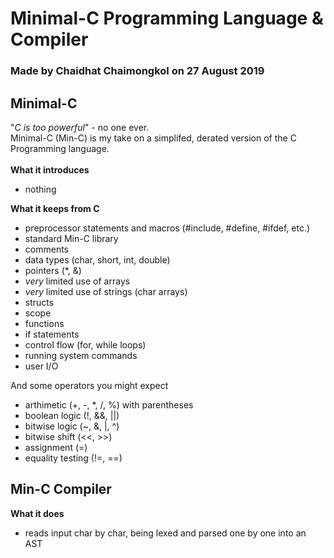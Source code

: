 # Minimal-C Programming Language & Compiler
### Made by Chaidhat Chaimongkol on 27 August 2019
## Minimal-C
"*C is too powerful*" - no one ever.\
Minimal-C (Min-C) is my take on a simplifed, derated version of the C Programming language.\
\
**What it introduces**
* nothing

**What it keeps from C**
* preprocessor statements and macros (#include, #define, #ifdef, etc.)
* standard Min-C library
* comments
* data types (char, short, int, double)
* pointers (*, &)
* *very* limited use of arrays
* *very* limited use of strings (char arrays)
* structs
* scope
* functions
* if statements
* control flow (for, while loops)
* running system commands
* user I/O

And some operators you might expect

* arthimetic (+, -, \*, /, %) with parentheses
* boolean logic (!, &&, ||)
* bitwise logic (~, &, |, ^)
* bitwise shift (<<, >>)
* assignment (=)
* equality testing (!=, ==)


## Min-C Compiler 
**What it does**
* reads input char by char, being lexed and parsed one by one into an AST

